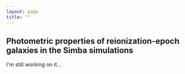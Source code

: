 ```yaml
---
layout: page
title: ""
---
```


## Photometric properties of reionization-epoch galaxies in the Simba simulations

I'm still working on it...

